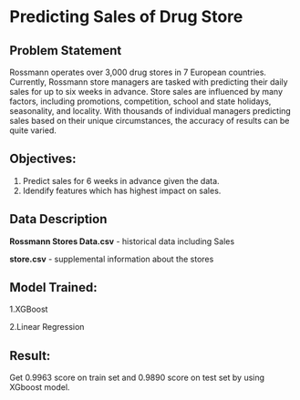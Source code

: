 # Predicting Sales of Drug Store

## Problem Statement
Rossmann operates over 3,000 drug stores in 7 European countries. Currently, Rossmann store managers are tasked with predicting their daily sales for up to six weeks in advance. Store sales are influenced by many factors, including promotions, competition, school and state holidays, seasonality, and locality. With thousands of individual managers predicting sales based on their unique circumstances, the accuracy of results can be quite varied.

## Objectives:
1. Predict sales for 6 weeks in advance given the data.
2. Idendify features which has highest impact on sales.



## Data Description 
**Rossmann Stores Data.csv** - historical data including Sales

**store.csv** - supplemental information about the stores

## Model Trained:

1.XGBoost

2.Linear Regression

## Result:

Get 0.9963 score on train set and 0.9890 score on test set by using XGboost model.




